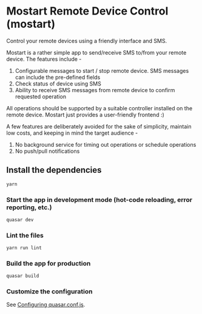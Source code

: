 # Mostart Remote Device Control (mostart)

Control your remote devices using a friendly interface and SMS.

Mostart is a rather simple app to send/receive SMS to/from your remote device. The features include -

1. Configurable messages to start / stop remote device. SMS messages can include the pre-defined fields
1. Check status of device using SMS
1. Ability to receive SMS messages from remote device to confirm requested operation

All operations should be supported by a suitable controller installed on the remote device. Mostart just provides a user-friendly frontend :)

A few features are deliberately avoided for the sake of simplicity, maintain low costs, and keeping in mind the target audience -

1. No background service for timing out operations or schedule operations
1. No push/pull notifications

## Install the dependencies

```bash
yarn
```

### Start the app in development mode (hot-code reloading, error reporting, etc.)

```bash
quasar dev
```

### Lint the files

```bash
yarn run lint
```

### Build the app for production

```bash
quasar build
```

### Customize the configuration

See [Configuring quasar.conf.js](https://quasar.dev/quasar-cli/quasar-conf-js).
